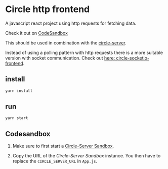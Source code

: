 # Circle http frontend

A javascript react project using http requests for fetching data. 

Check it out on [CodeSandbox](https://codesandbox.io/s/github/lebalz/circle-http-frontend)

This should be used in combination with the [circle-server](https://github.com/lebalz/circle-server).

Instead of using a polling pattern with http requests there is a more suitable version with socket communication. Check out [here: circle-socketio-frontend](https://github.com/lebalz/circle-socketio-frontend). 

## install

```sh
yarn install
```

## run
```sh
yarn start
```

## Codesandbox

1. Make sure to first start a [Circle-Server Sandbox](https://codesandbox.io/s/github/lebalz/circle-server).

2. Copy the URL of the *Circle-Server Sandbox* instance. You then have to replace the `CIRCLE_SERVER_URL` in `App.js`.